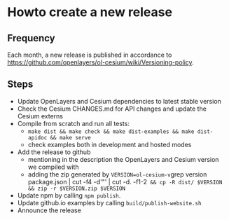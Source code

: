 # Howto create a new release

## Frequency
Each month, a new release is published in accordance to https://github.com/openlayers/ol-cesium/wiki/Versioning-policy.

## Steps
- Update OpenLayers and Cesium dependencies to latest stable version
- Check the Cesium CHANGES.md for API changes and update the Cesium externs
- Compile from scratch and run all tests:
  - `make dist && make check && make dist-examples && make dist-apidoc && make serve`
  - check examples both in development and hosted modes
- Add the release to github
  - mentioning in the description the OpenLayers and Cesium version we compiled with
  - adding the zip generated by `VERSION=ol-cesium-v`grep version package.json | cut -f4 -d'"' | cut -d. -f1-2` && cp -R dist/ $VERSION && zip -r $VERSION.zip $VERSION`
- Update npm by calling `npm publish`.
- Update github.io examples by calling `build/publish-website.sh`
- Announce the release
